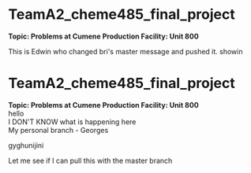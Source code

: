 # TeamA2_cheme485_final_project
**Topic: Problems at Cumene Production Facility: Unit 800**

This is Edwin who changed bri's master message and pushed it. showin

# TeamA2_cheme485_final_project <br>
**Topic: Problems at Cumene Production Facility: Unit 800** <br>
hello<br>
I DON'T KNOW what is happening here <br>
My personal branch - Georges





gyghunijini


Let me see if I can pull this with the master branch
